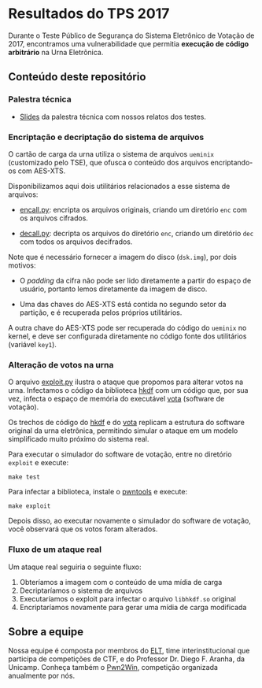 # Resultados do TPS 2017

Durante o Teste Público de Segurança do Sistema Eletrônico de Votação de 2017, encontramos
uma vulnerabilidade que permitia **execução de código arbitrário** na Urna Eletrônica.

## Conteúdo deste repositório

### Palestra técnica

 * [Slides](https://epicleet.github.io/tps2017/apresentacao/slides.pdf) da palestra técnica
   com nossos relatos dos testes.

### Encriptação e decriptação do sistema de arquivos

O cartão de carga da urna utiliza o sistema de arquivos `ueminix` (customizado pelo TSE),
que ofusca o conteúdo dos arquivos encriptando-os com AES-XTS.

Disponibilizamos aqui dois utilitários relacionados a esse sistema de arquivos:

 * [encall.py](fs_crypto/encall.py): encripta os arquivos originais, criando um diretório `enc`
   com os arquivos cifrados.

 * [decall.py](fs_crypto/decall.py): decripta os arquivos do diretório `enc`, criando um
   diretório `dec` com todos os arquivos decifrados.

Note que é necessário fornecer a imagem do disco (`dsk.img`), por dois motivos:

 * O *padding* da cifra não pode ser lido diretamente a partir do espaço de usuário,
   portanto lemos diretamente da imagem de disco.

 * Uma das chaves do AES-XTS está contida no segundo setor da partição, e é recuperada
   pelos próprios utilitários.

A outra chave do AES-XTS pode ser recuperada do código do `ueminix` no kernel, e deve ser
configurada diretamente no código fonte dos utilitários (variável `key1`).

### Alteração de votos na urna

O arquivo [exploit.py](exploit/exploit.py) ilustra o ataque que propomos para
alterar votos na urna. Infectamos o código da biblioteca [hkdf](exploit/hkdf.cpp) com um
código que, por sua vez, infecta o espaço de memória do executável
[vota](exploit/vota.cpp) (software de votação).

Os trechos de código do [hkdf](exploit/hkdf.cpp) e do [vota](exploit/vota.cpp) replicam
a estrutura do software original da urna eletrônica, permitindo simular o ataque em um
modelo simplificado muito próximo do sistema real.

Para executar o simulador do software de votação, entre no diretório `exploit` e execute:

```
make test
```

Para infectar a biblioteca, instale o [pwntools](https://github.com/Gallopsled/pwntools#installation)
e execute:

```
make exploit
```

Depois disso, ao executar novamente o simulador do software de votação, você observará que
os votos foram alterados.

### Fluxo de um ataque real

Um ataque real seguiria o seguinte fluxo:

1. Obteríamos a imagem com o conteúdo de uma mídia de carga
2. Decriptaríamos o sistema de arquivos
3. Executaríamos o exploit para infectar o arquivo `libhkdf.so` original
4. Encriptaríamos novamente para gerar uma mídia de carga modificada

## Sobre a equipe

Nossa equipe é composta por membros do [ELT](https://ctftime.org/team/9061), time
interinstitucional que participa de competições de CTF, e do Professor Dr. Diego F. Aranha, da Unicamp. Conheça também o
[Pwn2Win](https://pwn2win.party), competição organizada anualmente por nós.
